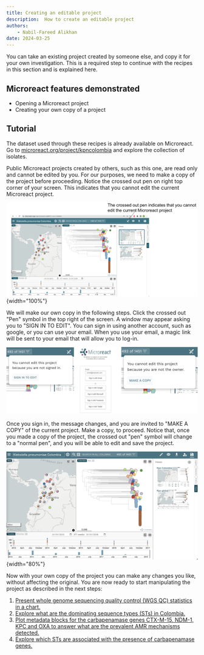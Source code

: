```yaml
---
title: Creating an editable project
description:  How to create an editable project
authors:
    - Nabil-Fareed Alikhan
date: 2024-03-25
---
```


You can take an existing project created by someone else, and copy it for your own investigation. This is a required step to continue with the recipes in this section and is explained here. 

## Microreact features demonstrated

* Opening a Microreact project
* Creating your own copy of a project

## Tutorial

The dataset used through these recipes is already available on Microreact. Go to [microreact.org/project/kpncolombia](http://microreact.org/project/kpncolombia) and explore the collection of isolates. 

Public Microreact projects created by others, such as this one, are read only and cannot be edited by you. For our purposes, we need to make a copy of the project before proceeding. Notice the crossed out pen on right top corner of your screen. This indicates that you cannot edit the current Microreact project. 

![Task 1: Create an editable project. Step 1: Notice the crossed out pen on right top corner of your screen. This indicates that you cannot edit the current Microreact project.](tutorial/crossed_out_pen.png){width="100%"}


We will make our own copy in the following steps. Click the crossed out "Pen" symbol in the top right of the screen. A window may appear asking you to "SIGN IN TO EDIT". You can sign in using another account, such as google, or you can use your email. When you use your email, a magic link will be sent to your email that will allow you to log-in.

![Sign in window](./tutorial/signin-all.png)


Once you sign in, the message changes, and you are invited to "MAKE A COPY" of the current project. Make a copy, to proceed. Notice that, once you made a copy of the project, the crossed out "pen" symbol will change to a "normal pen", and you will be able to edit and save the project.

![Task 1: Create an editable project. Step 4: Notice that, once you made a copy of the project, the crossed out "pen" symbol will change to a "normal pen", and you will be able to edit and save the project.](tutorial/editable.png){width="80%"}

Now with your own copy of the project you can make any changes you like, without affecting the original. You are now ready to start manipulating the project as described in the next steps: 

1. [Present whole genome sequencing quality control (WGS QC) statistics in a chart.](./step-2.md)
1. [Explore what are the dominating sequence types (STs) in Colombia.](./step-3.md)
1. [Plot metadata blocks for the carbapenamase genes CTX-M-15, NDM-1, KPC and OXA to answer what are the prevalent AMR mechanisms detected.](./step-4.md)
1. [Explore which STs are associated with the presence of carbapenamase genes.](./step-5.md)
